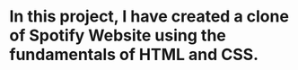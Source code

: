 # In this project, I have created a clone of Spotify Website using the fundamentals of HTML and CSS.
